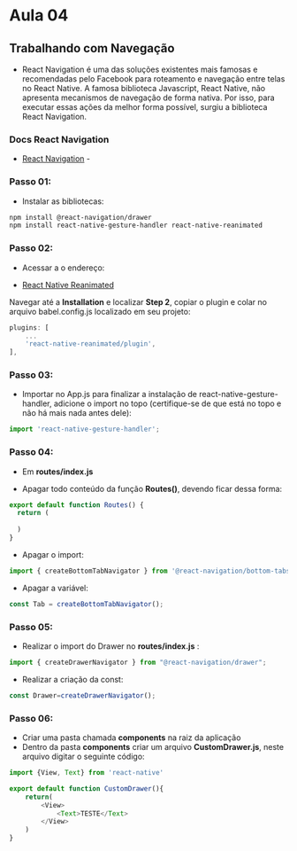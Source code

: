 # Aula 04
## Trabalhando com Navegação

- React Navigation é uma das soluções existentes mais famosas e recomendadas pelo Facebook para roteamento e navegação entre telas no React Native. A famosa biblioteca Javascript, React Native, não apresenta mecanismos de navegação de forma nativa. Por isso, para executar essas ações da melhor forma possível, surgiu a biblioteca React Navigation.

### Docs React Navigation

- [React Navigation](https://reactnavigation.org/docs/getting-started/) - 

### Passo 01:   
- Instalar as bibliotecas:  
```bash
npm install @react-navigation/drawer  
npm install react-native-gesture-handler react-native-reanimated  
```

### Passo 02:  
- Acessar a o endereço:  

- [React Native Reanimated](https://docs.swmansion.com/react-native-reanimated/docs/fundamentals/getting-started)  

Navegar até a **Installation** e localizar **Step 2**, copiar o plugin e colar no arquivo babel.config.js localizado em seu projeto:  

```javascript
plugins: [
    ...
    'react-native-reanimated/plugin',
],
```

### Passo 03:  
- Importar no App.js para finalizar a instalação de react-native-gesture-handler, adicione o import no topo (certifique-se de que está no topo e não há mais nada antes dele):
```javascript
import 'react-native-gesture-handler';
```
### Passo 04:  
- Em **routes/index.js** 

- Apagar todo conteúdo da função **Routes()**, devendo ficar dessa forma:  
```javascript
export default function Routes() {
  return (
  
  )
}
```
- Apagar o import:  
```javascript
import { createBottomTabNavigator } from '@react-navigation/bottom-tabs'
```
- Apagar a variável:  
```javascript
const Tab = createBottomTabNavigator();
```

### Passo 05:  

- Realizar o import do Drawer no **routes/index.js** :
```javascript
import { createDrawerNavigator } from "@react-navigation/drawer";
```

- Realizar a criação da const:
```javascript
const Drawer=createDrawerNavigator();
```

### Passo 06:  

- Criar uma pasta chamada **components** na raiz da aplicação
- Dentro da pasta **components** criar um arquivo **CustomDrawer.js**, neste arquivo digitar o seguinte código:

```javascript
import {View, Text} from 'react-native'

export default function CustomDrawer(){
    return(
        <View>
            <Text>TESTE</Text>
        </View>
    )
}
```
